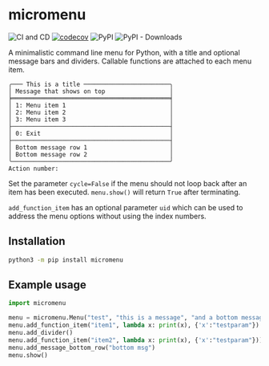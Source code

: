 # micromenu

![CI and CD](https://github.com/andli/micromenu/workflows/CI%20and%20CD/badge.svg) [![codecov](https://codecov.io/gh/andli/micromenu/branch/master/graph/badge.svg)](https://codecov.io/gh/andli/micromenu) ![PyPI](https://img.shields.io/pypi/v/micromenu) ![PyPI - Downloads](https://img.shields.io/pypi/dm/micromenu)

A minimalistic command line menu for Python, with a title and optional message bars and dividers. Callable functions are attached to each menu item.

```terminal
╭─── This is a title ────────────────────────╮
│ Message that shows on top                  │
╞════════════════════════════════════════════╡
│ 1: Menu item 1                             │
│ 2: Menu item 2                             │
│ 3: Menu item 3                             │
├────────────────────────────────────────────┤
│ 0: Exit                                    │
├────────────────────────────────────────────┤
│ Bottom message row 1                       │
│ Bottom message row 2                       │
╰────────────────────────────────────────────╯
Action number:
```

Set the parameter `cycle=False` if the menu should not loop back after an item has been executed. `menu.show()` will return `True` after terminating.

`add_function_item` has an optional parameter `uid` which can be used to address the menu options without using the index numbers.

## Installation

```bash
python3 -m pip install micromenu
```

## Example usage

```python
import micromenu

menu = micromenu.Menu("test", "this is a message", "and a bottom message", min_width=25)
menu.add_function_item("item1", lambda x: print(x), {'x':"testparam"})
menu.add_divider()
menu.add_function_item("item2", lambda x: print(x), {'x':"testparam"}))
menu.add_message_bottom_row("bottom msg")
menu.show()
```
